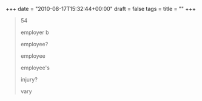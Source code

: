 +++
date = "2010-08-17T15:32:44+00:00"
draft = false
tags = 
title = ""
+++
<blockquote>&#13;
<p>54</p>&#13;
&#13;
<p>employer b</p>&#13;
<p>employee?</p>&#13;
<p>employee</p>&#13;
<p>employee's</p>&#13;
<p>injury?</p>&#13;
<p>vary</p>&#13;
</blockquote> 